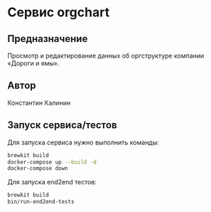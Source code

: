 # Сервис orgchart

## Предназначение
Просмотр и редактирование данных об оргструктуре компании «Дороги и ямы».

## Автор
Константин Калинин

## Запуск сервиса/тестов

Для запуска сервиса нужно выполнить команды:
```bash
brewkit build
docker-compose up --build -d
docker-compose down
```

Для запуска end2end тестов:
```bash
brewkit build
bin/run-end2end-tests
```